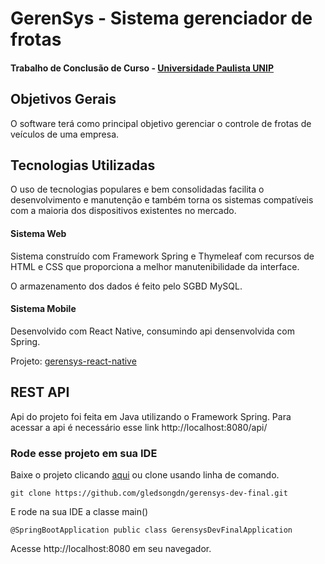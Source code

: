 # GerenSys - Sistema gerenciador de frotas
#### Trabalho de Conclusão de Curso - [Universidade Paulista UNIP](https://www.unip.br/)

## Objetivos Gerais
O software terá como principal objetivo gerenciar o controle de frotas de veículos de uma empresa.

## Tecnologias Utilizadas
O uso de tecnologias populares e bem consolidadas facilita o desenvolvimento e manutenção e também torna os sistemas compatíveis com a maioria dos dispositivos existentes no mercado.

#### Sistema Web
Sistema construído com Framework Spring e Thymeleaf com recursos de HTML e CSS que proporciona a melhor manutenibilidade da interface.

O armazenamento dos dados é feito pelo SGBD MySQL.

#### Sistema Mobile
Desenvolvido com React Native, consumindo api densenvolvida com Spring. 

Projeto: [gerensys-react-native](https://github.com/gledsongdn/gerensys-react-native)

## REST API
   Api do projeto foi feita em Java utilizando o Framework Spring.
   Para acessar a api é necessário esse link http://localhost:8080/api/

### Rode esse projeto em sua IDE


Baixe o projeto clicando [aqui](https://github.com/gledsongdn/gerensys-tcc-spring/archive/master.zip) ou clone usando linha de comando.
```
git clone https://github.com/gledsongdn/gerensys-dev-final.git
```

E rode na sua IDE a classe main()

` @SpringBootApplication public class GerensysDevFinalApplication `

Acesse http://localhost:8080 em seu navegador.

